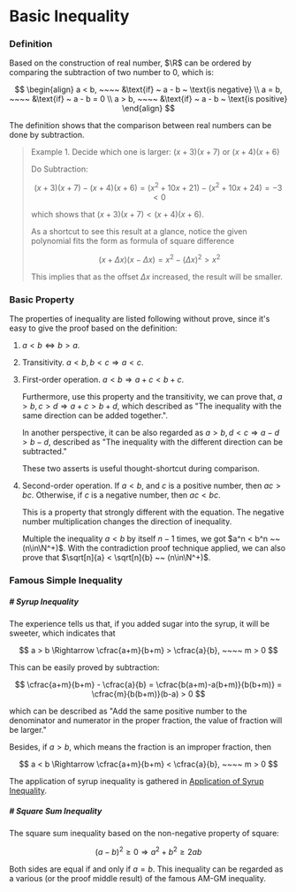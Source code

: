 # Basic Inequality

### Definition

Based on the construction of real number, $\R$ can be ordered by comparing the subtraction of two number to $0$, which is:

$$
\begin{align}
a < b, ~~~~ &\text{if} ~ a - b ~ \text{is negative} \\
a = b, ~~~~ &\text{if} ~ a - b = 0 \\
a > b, ~~~~ &\text{if} ~ a - b ~ \text{is positive}
\end{align}
$$

The definition shows that the comparison between real numbers can be done by subtraction.

> Example 1. Decide which one is larger: $(x+3)(x+7)$ or $(x+4)(x+6)$
> 
> Do Subtraction: 
>
> $$
> (x+3)(x+7) - (x+4)(x+6) = (x^2+10x+21)-(x^2+10x+24) = -3 < 0
> $$
> 
> which shows that $(x+3)(x+7) < (x+4)(x+6)$.
>
> As a shortcut to see this result at a glance, notice the given polynomial fits the form as formula of square difference
>
> $$
> (x+\Delta x)(x-\Delta x) = x^2 - (\Delta x)^2 > x^2
> $$
> 
> This implies that as the offset $\Delta x$ increased, the result will be smaller.






### Basic Property

The properties of inequality are listed following without prove, since it's easy to give the proof based on the definition:

1. $a < b \Leftrightarrow b > a$.

2. Transitivity. $a < b, b < c \Rightarrow a < c$.

3. First-order operation. $a < b \Rightarrow a+c < b+c$.

	Furthermore, use this property and the transitivity, we can prove that, $a > b, c > d \Rightarrow a + c > b + d$, which described as "The inequality with the same direction can be added together.".
	
	In another perspective, it can be also regarded as $a > b, d < c \Rightarrow a - d > b - d$, described as "The inequality with the different direction can be subtracted."

	These two asserts is useful thought-shortcut during comparison.

4. Second-order operation. If $a < b$, and $c$ is a positive number, then $ac > bc$. Otherwise, if $c$ is a negative number, then $ac < bc$.

	This is a property that strongly different with the equation. The negative number multiplication changes the direction of inequality.

	Multiple the inequality $a < b$ by itself $n-1$ times, we got $a^n < b^n ~~ (n\in\N^+)$. With the contradiction proof technique applied, we can also prove that $\sqrt[n]{a} < \sqrt[n]{b} ~~ (n\in\N^+)$.







### Famous Simple Inequality

##### # Syrup Inequality

The experience tells us that, if you added sugar into the syrup, it will be sweeter, which indicates that

$$
a > b \Rightarrow \cfrac{a+m}{b+m} > \cfrac{a}{b}, ~~~~ m > 0
$$

This can be easily proved by subtraction:

$$
\cfrac{a+m}{b+m} - \cfrac{a}{b} = \cfrac{b(a+m)-a(b+m)}{b(b+m)} = \cfrac{m}{b(b+m)}(b-a) > 0
$$

which can be described as "Add the same positive number to the denominator and numerator in the proper fraction, the value of fraction will be larger."

Besides, if $a > b$, which means the fraction is an improper fraction, then

$$
a < b \Rightarrow \cfrac{a+m}{b+m} < \cfrac{a}{b}, ~~~~ m > 0
$$

The application of syrup inequality is gathered in [Application of Syrup Inequality](ApplicationOFSyrupInequality.md).





##### # Square Sum Inequality

The square sum inequality based on the non-negative property of square:

$$
(a-b)^2 \ge 0 \Rightarrow a^2 + b^2 \ge 2ab
$$

Both sides are equal if and only if $a = b$. This inequality can be regarded as a various (or the proof middle result) of the famous AM-GM inequality.





























